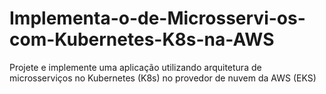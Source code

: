 # Implementa-o-de-Microsservi-os-com-Kubernetes-K8s-na-AWS
Projete e implemente uma aplicação utilizando arquitetura de microsserviços no Kubernetes (K8s) no provedor de nuvem da AWS (EKS)
